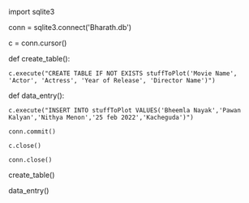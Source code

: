 import sqlite3

conn = sqlite3.connect('Bharath.db') 

c = conn.cursor()

def create_table():

    c.execute("CREATE TABLE IF NOT EXISTS stuffToPlot('Movie Name', 'Actor', 'Actress', 'Year of Release', 'Director Name')")

def data_entry():

    c.execute("INSERT INTO stuffToPlot VALUES('Bheemla Nayak','Pawan Kalyan','Nithya Menon','25 feb 2022','Kacheguda')")
    
    conn.commit()
    
    c.close()
    
    conn.close()
    
create_table()

data_entry()
